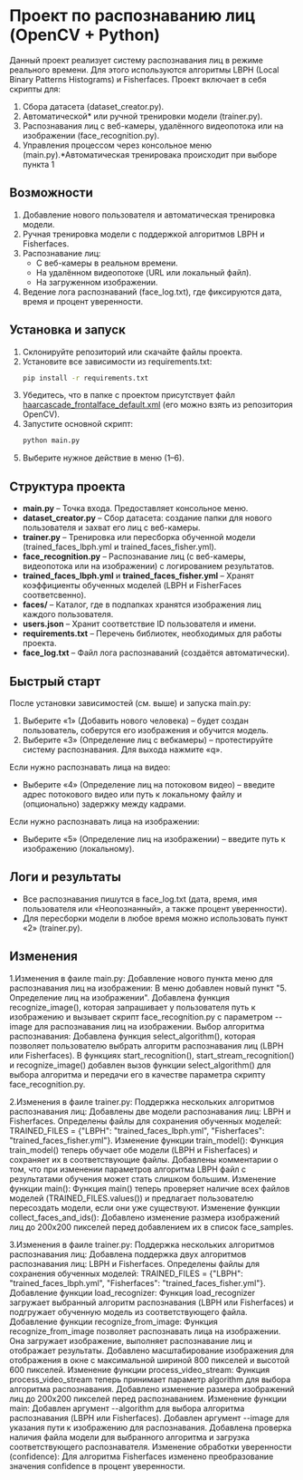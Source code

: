 # Проект по распознаванию лиц (OpenCV + Python)

Данный проект реализует систему распознавания лиц в режиме реального времени. Для этого используются алгоритмы LBPH (Local Binary Patterns Histograms) и Fisherfaces. Проект включает в себя скрипты для:
1. Сбора датасета (dataset_creator.py).
2. Автоматической* или ручной тренировки модели (trainer.py).
3. Распознавания лиц с веб-камеры, удалённого видеопотока или на изображении (face_recognition.py).
4. Управления процессом через консольное меню (main.py).*Автоматическая тренировака происходит при выборе пункта 1


## Возможности
1. Добавление нового пользователя и автоматическая тренировка модели.
2. Ручная тренировка модели с поддержкой алгоритмов LBPH и Fisherfaces.
3. Распознавание лиц:
   - С веб-камеры в реальном времени.
   - На удалённом видеопотоке (URL или локальный файл).
   - На загруженном изображении.
4. Ведение лога распознаваний (face_log.txt), где фиксируются дата, время и процент уверенности.

## Установка и запуск
1. Склонируйте репозиторий или скачайте файлы проекта.
2. Установите все зависимости из requirements.txt:
   ```bash
   pip install -r requirements.txt
   ```
3. Убедитесь, что в папке с проектом присутствует файл [haarcascade_frontalface_default.xml](https://github.com/opencv/opencv/blob/4.x/data/haarcascades/haarcascade_frontalface_default.xml) (его можно взять из репозитория OpenCV).
4. Запустите основной скрипт:
   ```bash
   python main.py
   ```
5. Выберите нужное действие в меню (1–6).

## Структура проекта
- **main.py** – Точка входа. Предоставляет консольное меню.
- **dataset_creator.py** – Сбор датасета: создание папки для нового пользователя и захват его лиц с веб-камеры.
- **trainer.py** – Тренировка или пересборка обученной модели (trained_faces_lbph.yml и trained_faces_fisher.yml).
- **face_recognition.py** – Распознавание лиц (с веб-камеры, видеопотока или на изображении) с логированием результатов.
- **trained_faces_lbph.yml** и **trained_faces_fisher.yml** – Хранят коэффициенты обученных моделей (LBPH и FisherFaces соответсвенно).
- **faces/** – Каталог, где в подпапках хранятся изображения лиц каждого пользователя.
- **users.json** – Хранит соответствие ID пользователя и имени.
- **requirements.txt** – Перечень библиотек, необходимых для работы проекта.
- **face_log.txt** – Файл лога распознаваний (создаётся автоматически).

## Быстрый старт
После установки зависимостей (см. выше) и запуска main.py:
1. Выберите «1» (Добавить нового человека) – будет создан пользователь, соберутся его изображения и обучится модель.
2. Выберите «3» (Определение лиц c вебкамеры) – протестируйте систему распознавания. Для выхода нажмите «q».

Если нужно распознавать лица на видео:
- Выберите «4» (Определение лиц на потоковом видео) – введите адрес потокового видео или путь к локальному файлу и (опционально) задержку между кадрами.

Если нужно распознавать лица на изображении:
- Выберите «5» (Определение лиц на изображении) – введите путь к изображению (локальному).

## Логи и результаты
- Все распознавания пишутся в face_log.txt (дата, время, имя пользователя или «Неопознанный», а также процент уверенности).
- Для пересборки модели в любое время можно использовать пункт «2» (trainer.py).

## Изменения

1.Изменения в фаиле main.py:
Добавление нового пункта меню для распознавания лиц на изображении:
В меню добавлен новый пункт "5. Определение лиц на изображении".
Добавлена функция recognize_image(), которая запрашивает у пользователя путь к изображению и вызывает скрипт face_recognition.py с параметром --image для распознавания лиц на изображении.
Выбор алгоритма распознавания:
Добавлена функция select_algorithm(), которая позволяет пользователю выбрать алгоритм распознавания лиц (LBPH или Fisherfaces).
В функциях start_recognition(), start_stream_recognition() и recognize_image() добавлен вызов функции select_algorithm() для выбора алгоритма и передачи его в качестве параметра скрипту face_recognition.py.

2.Изменения в фаиле trainer.py:
Поддержка нескольких алгоритмов распознавания лиц:
Добавлены две модели распознавания лиц: LBPH и Fisherfaces.
Определены файлы для сохранения обученных моделей: TRAINED_FILES = {"LBPH": "trained_faces_lbph.yml", "Fisherfaces": "trained_faces_fisher.yml"}.
Изменение функции train_model():
Функция train_model() теперь обучает обе модели (LBPH и Fisherfaces) и сохраняет их в соответствующие файлы.
Добавлены комментарии о том, что при изменении параметров алгоритма LBPH файл с результатами обучения может стать слишком большим.
Изменение функции main():
Функция main() теперь проверяет наличие всех файлов моделей (TRAINED_FILES.values()) и предлагает пользователю пересоздать модели, если они уже существуют.
Изменение функции collect_faces_and_ids():
Добавлено изменение размера изображений лиц до 200x200 пикселей перед добавлением их в список face_samples.

3.Изменения в фаиле trainer.py:
Поддержка нескольких алгоритмов распознавания лиц:
Добавлена поддержка двух алгоритмов распознавания лиц: LBPH и Fisherfaces.
Определены файлы для сохранения обученных моделей: TRAINED_FILES = {"LBPH": "trained_faces_lbph.yml", "Fisherfaces": "trained_faces_fisher.yml"}.
Добавление функции load_recognizer:
Функция load_recognizer загружает выбранный алгоритм распознавания (LBPH или Fisherfaces) и подгружает обученную модель из соответствующего файла.
Добавление функции recognize_from_image:
Функция recognize_from_image позволяет распознавать лица на изображении. Она загружает изображение, выполняет распознавание лиц и отображает результаты.
Добавлено масштабирование изображения для отображения в окне с максимальной шириной 800 пикселей и высотой 600 пикселей.
Изменение функции process_video_stream:
Функция process_video_stream теперь принимает параметр algorithm для выбора алгоритма распознавания.
Добавлено изменение размера изображений лиц до 200x200 пикселей перед распознаванием.
Изменение функции main:
Добавлен аргумент --algorithm для выбора алгоритма распознавания (LBPH или Fisherfaces).
Добавлен аргумент --image для указания пути к изображению для распознавания.
Добавлена проверка наличия файла модели для выбранного алгоритма и загрузка соответствующего распознавателя.
Изменение обработки уверенности (confidence):
Для алгоритма Fisherfaces изменено преобразование значения confidence в процент уверенности.